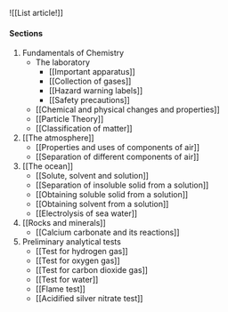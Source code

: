 ![[List article!]]

#### Sections
1. Fundamentals of Chemistry
	- The laboratory
		- [[Important apparatus]]
		- [[Collection of gases]]
		- [[Hazard warning labels]]
		- [[Safety precautions]]
	- [[Chemical and physical changes and properties]]
	- [[Particle Theory]]
	- [[Classification of matter]]
2. [[The atmosphere]]
	- [[Properties and uses of components of air]]
	- [[Separation of different components of air]]
3. [[The ocean]]
	- [[Solute, solvent and solution]]
	- [[Separation of insoluble solid from a solution]]
	- [[Obtaining soluble solid from a solution]]
	- [[Obtaining solvent from a solution]]
	- [[Electrolysis of sea water]]
4. [[Rocks and minerals]]
	- [[Calcium carbonate and its reactions]]
5. Preliminary analytical tests
	- [[Test for hydrogen gas]]
	- [[Test for oxygen gas]]
	- [[Test for carbon dioxide gas]]
	- [[Test for water]]
	- [[Flame test]]
	- [[Acidified silver nitrate test]]
